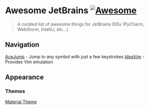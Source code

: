 # Awesome JetBrains [![Awesome](https://cdn.rawgit.com/sindresorhus/awesome/d7305f38d29fed78fa85652e3a63e154dd8e8829/media/badge.svg)](https://github.com/sindresorhus/awesome)

> A curated list of awesome things for JetBrains IDEs (PyCharm, WebStorm, IntelliJ, etc...)



## Navigation

[AceJump](https://github.com/johnlindquist/AceJump) - Jump to any symbol with just a few keystrokes
[IdeaVim](https://github.com/JetBrains/ideavim) - Provides Vim emulation

## Appearance

### Themes

[Material Theme](https://github.com/ChrisRM/material-theme-jetbrains)
